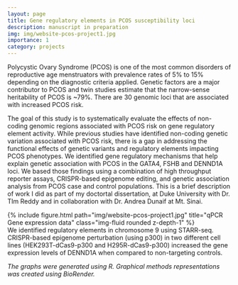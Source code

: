 ```yaml
---
layout: page
title: Gene regulatory elements in PCOS susceptibility loci
description: manuscript in preparation
img: img/website-pcos-project1.jpg
importance: 1
category: projects
---
```

Polycystic Ovary Syndrome (PCOS) is one of the most common disorders of reproductive age menstruators with prevalence rates of 5% to 15% depending on the diagnostic criteria applied. Genetic factors are a major contributor to PCOS and twin studies estimate that the narrow-sense heritability of PCOS is ~79%. There are 30 genomic loci that are associated with increased PCOS risk.

The goal of this study is to systematically evaluate the effects of non-coding genomic regions associated with PCOS risk on gene regulatory element activity. While previous studies have identified non-coding genetic variation associated with PCOS risk, there is a gap in addressing the functional effects of genetic variants and regulatory elements impacting PCOS phenotypes. We identified gene regulatory mechanisms that help explain genetic association with PCOS in the GATA4, FSHB and DENND1A loci. We based those findings  using a combination of high throughput reporter assays, CRISPR-based epigenome editing, and genetic association analysis from PCOS case and control populations. This is a brief description of work I did as part of my doctortal dissertation, at Duke University with Dr. TIm Reddy and in collaboration with Dr. Andrea Dunaif at Mt. Sinai.  

<div class="row">
    <div class="col-sm mt-3 mt-md-0">
        {% include figure.html path="img/website-pcos-project1.jpg" title="qPCR Gene expression data" class="img-fluid rounded z-depth-1" %}

<div class="caption">
  We identified regulatory elements in chromosome 9 using STARR-seq. CRISPR-based epigenome perturbation (using p300) in two different cell lines (HEK293T-dCas9-p300 and H295R-dCas9-p300) increased the gene expression levels of DENND1A when compared to non-targeting controls. 
</div>

<i> The graphs were generated using R. Graphical methods representations was created using BioRender. </i>
